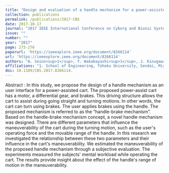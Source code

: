 ```yaml
---
title: "Design and evaluation of a handle mechanism for a power-assisted cart with one motor, brakes and a differential gear"
collection: publications
permalink: /publications/2017-CBS
date: 2017-10-17
journal: "2017 IEEE International Conference on Cyborg and Bionic Systems (CBS)"
issue: ""
number: ""
year: "2017"
page: 273-276
paperurl: 'https://ieeexplore.ieee.org/document/8266114'
url: 'https://ieeexplore.ieee.org/document/8266114'
authors: "A. Seino<sup>1</sup>, Y. Wakabayashi<sup>1</sup>, J. Kinugawa<sup>1</sup>, K. Kosuge<sup>1</sup>"
affiliations: "1. School of Engineering, Tohoku University, Sendai, Miyagi, 980-8579, Japan <br>"
doi: 10.1109/CBS.2017.8266114.
---
```

Abstract
:	In this study, we propose the design of a handle mechanism as an user interface for a power-assisted cart. The proposed power-assist cart has a motor, a differential gear, and brakes. This driving structure allows the cart to assist during going straight and turning motions. In other words, the cart can turn using brakes. The user applies brakes using the handle. The proposed mechanism is referred to as the “handle-brake mechanism”. Based on the handle-brake mechanism concept, a novel handle mechanism was designed. There are different parameters that influence the maneuverability of the cart during the turning motion, such as the user's operating force and the movable range of the handle. In this research we investigated the relationship between these two parameters and their influence in the cart's maneuverability. We estimated the maneuverability of the proposed handle mechanism through a subjective evaluation. The experiments measured the subjects' mental workload while operating the cart. The results provide insight about the effect of the handle's range of motion in the maneuverability.